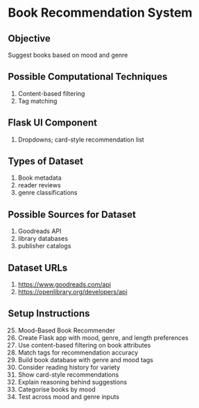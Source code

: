# Book Recommendation System

## Objective
Suggest books based on mood and genre

## Possible Computational Techniques
1. Content-based filtering
2. Tag matching

## Flask UI Component
1. Dropdowns; card-style recommendation list

## Types of Dataset
1. Book metadata
2. reader reviews
3. genre classifications

## Possible Sources for Dataset
1. Goodreads API
2. library databases
3. publisher catalogs

## Dataset URLs
1. https://www.goodreads.com/api
2. https://openlibrary.org/developers/api

## Setup Instructions
25. Mood-Based Book Recommender
1. Create Flask app with mood, genre, and length preferences
2. Use content-based filtering on book attributes
3. Match tags for recommendation accuracy
4. Build book database with genre and mood tags
5. Consider reading history for variety
6. Show card-style recommendations
7. Explain reasoning behind suggestions
8. Categorise books by mood
9. Test across mood and genre inputs


